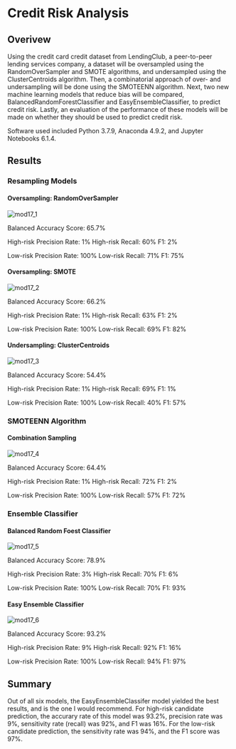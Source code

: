 # Credit Risk Analysis
## Overivew

Using the credit card credit dataset from LendingClub, a peer-to-peer lending services company, a dataset will be oversampled using the RandomOverSampler and SMOTE algorithms, and undersampled using the ClusterCentroids algorithm. Then, a combinatorial approach of over- and undersampling will be done using the SMOTEENN algorithm. Next, two new machine learning models that reduce bias will be compared, BalancedRandomForestClassifier and EasyEnsembleClassifier, to predict credit risk. Lastly, an evaluation of the performance of these models will be made on whether they should be used to predict credit risk.

Software used included Python 3.7.9, Anaconda 4.9.2, and Jupyter Notebooks 6.1.4.

## Results
### Resampling Models
#### Oversampling: RandomOverSampler

![mod17_1](https://user-images.githubusercontent.com/10467547/166126128-7dd96ae1-0070-4c46-a2bf-b37528c6ab95.png)

Balanced Accuracy Score: 65.7%

High-risk Precision Rate: 1%
High-risk Recall: 60%
F1: 2%

Low-risk Precision Rate: 100%
Low-risk Recall: 71%
F1: 75%

#### Oversampling: SMOTE

![mod17_2](https://user-images.githubusercontent.com/10467547/166126147-fca083f2-0427-496d-afd1-efe5683a9e5c.png)

Balanced Accuracy Score: 66.2%

High-risk Precision Rate: 1%
High-risk Recall: 63%
F1: 2%

Low-risk Precision Rate: 100%
Low-risk Recall: 69%
F1: 82%

#### Undersampling: ClusterCentroids

![mod17_3](https://user-images.githubusercontent.com/10467547/166126151-d221119f-c178-445e-b0c9-350d9194a242.png)

Balanced Accuracy Score: 54.4%

High-risk Precision Rate: 1%
High-risk Recall: 69%
F1: 1%

Low-risk Precision Rate: 100%
Low-risk Recall: 40%
F1: 57%

### SMOTEENN Algorithm
#### Combination Sampling

![mod17_4](https://user-images.githubusercontent.com/10467547/166126172-7a5957dd-e291-427b-a215-69d6e50d1f7a.png)

Balanced Accuracy Score: 64.4%

High-risk Precision Rate: 1%
High-risk Recall: 72%
F1: 2%

Low-risk Precision Rate: 100%
Low-risk Recall: 57%
F1: 72%

### Ensemble Classifier
#### Balanced Random Foest Classifier

![mod17_5](https://user-images.githubusercontent.com/10467547/166126178-f02a48df-5fd4-471a-9ef3-6e267025296c.png)

Balanced Accuracy Score: 78.9%

High-risk Precision Rate: 3%
High-risk Recall: 70%
F1: 6%

Low-risk Precision Rate: 100%
Low-risk Recall: 70%
F1: 93%

#### Easy Ensemble Classifier

![mod17_6](https://user-images.githubusercontent.com/10467547/166126186-d9dc326d-6e6d-4af9-865d-bc127e4c7ce3.png)

Balanced Accuracy Score: 93.2%

High-risk Precision Rate: 9%
High-risk Recall: 92%
F1: 16%

Low-risk Precision Rate: 100%
Low-risk Recall: 94%
F1: 97%


## Summary

Out of all six models, the EasyEnsembleClassifer model yielded the best results, and is the one I would recommend. For high-risk candidate prediction, the accurary rate of this model was 93.2%, precision rate was 9%, sensitivity rate (recall) was 92%, and F1 was 16%. For the low-risk candidate prediction, the sensitivity rate was 94%, and the F1 score was 97%.
